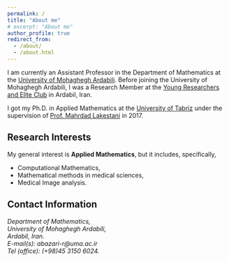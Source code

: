 ```yaml
---
permalink: /
title: "About me"
# excerpt: "About me"
author_profile: true
redirect_from: 
  - /about/
  - /about.html
---
```

I am currently an Assistant Professor in the Department of Mathematics at the [University of Mohaghegh Ardabili](https://uma.ac.ir). Before joining the University of Mohaghegh Ardabili, I was a Research Member at the [Young Researchers and Elite Club](https://bpj.ir/index_e.aspx) in Ardabil, Iran.

I got my Ph.D. in Applied Mathematics at the [University of Tabriz](https://tabrizu.ac.ir/en) under the supervision of [Prof. Mahrdad Lakestani](https://scholar.google.com/citations?user=UR2VEoQAAAAJ&hl=en) in 2017.



## Research Interests
My general interest is **Applied Mathematics**, but it includes, specifically, 
* Computational Mathematics, 
* Mathematical methods in medical sciences, 
* Medical Image analysis.

## Contact Information
<address>
Department of Mathematics,<br /> University of Mohaghegh Ardabili,<br /> Ardabil, Iran.<br /> E-mail(s): abazari-r@uma.ac.ir<br /> Tel (office): (+98)45 3150 6024.
</address>





